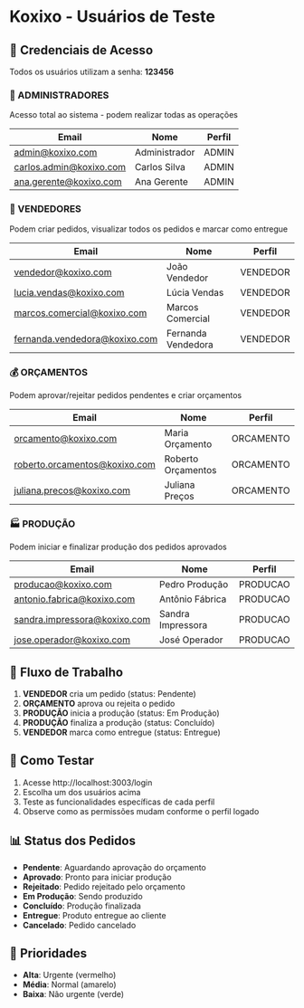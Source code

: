 # Koxixo - Usuários de Teste

## 🔐 Credenciais de Acesso

Todos os usuários utilizam a senha: **123456**

### 🔧 ADMINISTRADORES
Acesso total ao sistema - podem realizar todas as operações

| Email | Nome | Perfil |
|-------|------|--------|
| admin@koxixo.com | Administrador | ADMIN |
| carlos.admin@koxixo.com | Carlos Silva | ADMIN |
| ana.gerente@koxixo.com | Ana Gerente | ADMIN |

### 💼 VENDEDORES
Podem criar pedidos, visualizar todos os pedidos e marcar como entregue

| Email | Nome | Perfil |
|-------|------|--------|
| vendedor@koxixo.com | João Vendedor | VENDEDOR |
| lucia.vendas@koxixo.com | Lúcia Vendas | VENDEDOR |
| marcos.comercial@koxixo.com | Marcos Comercial | VENDEDOR |
| fernanda.vendedora@koxixo.com | Fernanda Vendedora | VENDEDOR |

### 💰 ORÇAMENTOS
Podem aprovar/rejeitar pedidos pendentes e criar orçamentos

| Email | Nome | Perfil |
|-------|------|--------|
| orcamento@koxixo.com | Maria Orçamento | ORCAMENTO |
| roberto.orcamentos@koxixo.com | Roberto Orçamentos | ORCAMENTO |
| juliana.precos@koxixo.com | Juliana Preços | ORCAMENTO |

### 🏭 PRODUÇÃO
Podem iniciar e finalizar produção dos pedidos aprovados

| Email | Nome | Perfil |
|-------|------|--------|
| producao@koxixo.com | Pedro Produção | PRODUCAO |
| antonio.fabrica@koxixo.com | Antônio Fábrica | PRODUCAO |
| sandra.impressora@koxixo.com | Sandra Impressora | PRODUCAO |
| jose.operador@koxixo.com | José Operador | PRODUCAO |

## 🔄 Fluxo de Trabalho

1. **VENDEDOR** cria um pedido (status: Pendente)
2. **ORÇAMENTO** aprova ou rejeita o pedido
3. **PRODUÇÃO** inicia a produção (status: Em Produção)
4. **PRODUÇÃO** finaliza a produção (status: Concluído)
5. **VENDEDOR** marca como entregue (status: Entregue)

## 🚀 Como Testar

1. Acesse http://localhost:3003/login
2. Escolha um dos usuários acima
3. Teste as funcionalidades específicas de cada perfil
4. Observe como as permissões mudam conforme o perfil logado

## 📊 Status dos Pedidos

- **Pendente**: Aguardando aprovação do orçamento
- **Aprovado**: Pronto para iniciar produção
- **Rejeitado**: Pedido rejeitado pelo orçamento
- **Em Produção**: Sendo produzido
- **Concluído**: Produção finalizada
- **Entregue**: Produto entregue ao cliente
- **Cancelado**: Pedido cancelado

## 🎯 Prioridades

- **Alta**: Urgente (vermelho)
- **Média**: Normal (amarelo)
- **Baixa**: Não urgente (verde)